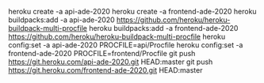 heroku create -a api-ade-2020
heroku create -a frontend-ade-2020
heroku buildpacks:add -a api-ade-2020 https://github.com/heroku/heroku-buildpack-multi-procfile
heroku buildpacks:add -a frontend-ade-2020 https://github.com/heroku/heroku-buildpack-multi-procfile
heroku config:set -a api-ade-2020 PROCFILE=api/Procfile
heroku config:set -a frontend-ade-2020 PROCFILE=frontend/Procfile
git push https://git.heroku.com/api-ade-2020.git HEAD:master
git push https://git.heroku.com/frontend-ade-2020.git HEAD:master